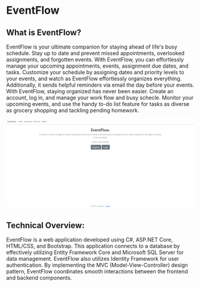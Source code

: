 # EventFlow

<h2>What is EventFlow?</h2>

<p>EventFlow is your ultimate companion for staying ahead of life's busy schedule. Stay up to date and prevent missed appointments, overlooked assignments, and forgotten events. With EventFlow, you can effortlessly manage your upcoming appointments, events, assignment due dates, and tasks. Customize your schedule by assigning dates and priority levels to your events, and watch as EventFlow effortlessly organizes everything. Additionally, it sends helpful reminders via email the day before your events. With EventFlow, staying organized has never been easier. Create an account, log in, and manage your work flow and busy schecle. Monitor your upcoming events, and use the handy to-do list feature for tasks as diverse as grocery shopping and tackling pending homework. </p>

![](static/homepage.png)

<h2>Technical Overview:</h2>

<p>EventFlow is a web application developed using C#, ASP.NET Core, HTML/CSS, and Bootstrap. This application connects to a database by effectively utilizing Entity Framework Core and Microsoft SQL Server for data management. EventFlow also utilizes Identity Framework for user authentication. By implementing the MVC (Model-View-Controller) design pattern, EventFlow coordinates smooth interactions between the frontend and backend components. </p>

